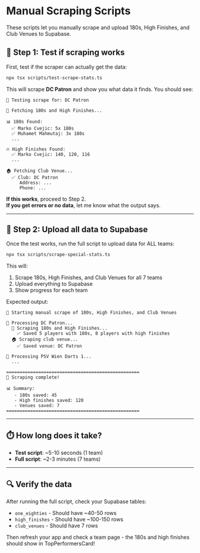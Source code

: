 # Manual Scraping Scripts

These scripts let you manually scrape and upload 180s, High Finishes, and Club Venues to Supabase.

## 🧪 Step 1: Test if scraping works

First, test if the scraper can actually get the data:

```bash
npx tsx scripts/test-scrape-stats.ts
```

This will scrape **DC Patron** and show you what data it finds. You should see:
```
🧪 Testing scrape for: DC Patron

🎯 Fetching 180s and High Finishes...

📊 180s Found:
  ✅ Marko Cvejic: 5x 180s
  ✅ Muhamet Mahmutaj: 3x 180s
  ...

🔥 High Finishes Found:
  ✅ Marko Cvejic: 140, 120, 116
  ...

🏠 Fetching Club Venue...
  ✅ Club: DC Patron
     Address: ...
     Phone: ...
```

**If this works**, proceed to Step 2.  
**If you get errors or no data**, let me know what the output says.

---

## 🚀 Step 2: Upload all data to Supabase

Once the test works, run the full script to upload data for ALL teams:

```bash
npx tsx scripts/scrape-special-stats.ts
```

This will:
1. Scrape 180s, High Finishes, and Club Venues for all 7 teams
2. Upload everything to Supabase
3. Show progress for each team

Expected output:
```
🚀 Starting manual scrape of 180s, High Finishes, and Club Venues

📍 Processing DC Patron...
  🎯 Scraping 180s and High Finishes...
    ✅ Saved 5 players with 180s, 8 players with high finishes
  🏠 Scraping club venue...
    ✅ Saved venue: DC Patron

📍 Processing PSV Wien Darts 1...
  ...

==================================================
🎉 Scraping complete!

📊 Summary:
   - 180s saved: 45
   - High finishes saved: 120
   - Venues saved: 7
==================================================
```

---

## ⏱️ How long does it take?

- **Test script**: ~5-10 seconds (1 team)
- **Full script**: ~2-3 minutes (7 teams)

---

## 🔍 Verify the data

After running the full script, check your Supabase tables:
- `one_eighties` - Should have ~40-50 rows
- `high_finishes` - Should have ~100-150 rows
- `club_venues` - Should have 7 rows

Then refresh your app and check a team page - the 180s and high finishes should show in TopPerformersCard!
